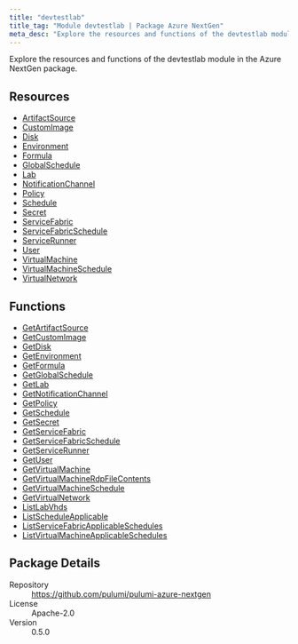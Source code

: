 ```yaml
---
title: "devtestlab"
title_tag: "Module devtestlab | Package Azure NextGen"
meta_desc: "Explore the resources and functions of the devtestlab module in the Azure NextGen package."
---
```


<!-- WARNING: this file was generated by Pulumi Docs Generator. -->
<!-- Do not edit by hand unless you're certain you know what you are doing! -->

Explore the resources and functions of the devtestlab module in the Azure NextGen package.

<h2 id="resources">Resources</h2>
<ul class="api">
    <li><a href="artifactsource" title="ArtifactSource"><span class="symbol resource"></span>ArtifactSource</a></li>
    <li><a href="customimage" title="CustomImage"><span class="symbol resource"></span>CustomImage</a></li>
    <li><a href="disk" title="Disk"><span class="symbol resource"></span>Disk</a></li>
    <li><a href="environment" title="Environment"><span class="symbol resource"></span>Environment</a></li>
    <li><a href="formula" title="Formula"><span class="symbol resource"></span>Formula</a></li>
    <li><a href="globalschedule" title="GlobalSchedule"><span class="symbol resource"></span>GlobalSchedule</a></li>
    <li><a href="lab" title="Lab"><span class="symbol resource"></span>Lab</a></li>
    <li><a href="notificationchannel" title="NotificationChannel"><span class="symbol resource"></span>NotificationChannel</a></li>
    <li><a href="policy" title="Policy"><span class="symbol resource"></span>Policy</a></li>
    <li><a href="schedule" title="Schedule"><span class="symbol resource"></span>Schedule</a></li>
    <li><a href="secret" title="Secret"><span class="symbol resource"></span>Secret</a></li>
    <li><a href="servicefabric" title="ServiceFabric"><span class="symbol resource"></span>ServiceFabric</a></li>
    <li><a href="servicefabricschedule" title="ServiceFabricSchedule"><span class="symbol resource"></span>ServiceFabricSchedule</a></li>
    <li><a href="servicerunner" title="ServiceRunner"><span class="symbol resource"></span>ServiceRunner</a></li>
    <li><a href="user" title="User"><span class="symbol resource"></span>User</a></li>
    <li><a href="virtualmachine" title="VirtualMachine"><span class="symbol resource"></span>VirtualMachine</a></li>
    <li><a href="virtualmachineschedule" title="VirtualMachineSchedule"><span class="symbol resource"></span>VirtualMachineSchedule</a></li>
    <li><a href="virtualnetwork" title="VirtualNetwork"><span class="symbol resource"></span>VirtualNetwork</a></li>
</ul>

<h2 id="functions">Functions</h2>
<ul class="api">
    <li><a href="getartifactsource" title="GetArtifactSource"><span class="symbol function"></span>GetArtifactSource</a></li>
    <li><a href="getcustomimage" title="GetCustomImage"><span class="symbol function"></span>GetCustomImage</a></li>
    <li><a href="getdisk" title="GetDisk"><span class="symbol function"></span>GetDisk</a></li>
    <li><a href="getenvironment" title="GetEnvironment"><span class="symbol function"></span>GetEnvironment</a></li>
    <li><a href="getformula" title="GetFormula"><span class="symbol function"></span>GetFormula</a></li>
    <li><a href="getglobalschedule" title="GetGlobalSchedule"><span class="symbol function"></span>GetGlobalSchedule</a></li>
    <li><a href="getlab" title="GetLab"><span class="symbol function"></span>GetLab</a></li>
    <li><a href="getnotificationchannel" title="GetNotificationChannel"><span class="symbol function"></span>GetNotificationChannel</a></li>
    <li><a href="getpolicy" title="GetPolicy"><span class="symbol function"></span>GetPolicy</a></li>
    <li><a href="getschedule" title="GetSchedule"><span class="symbol function"></span>GetSchedule</a></li>
    <li><a href="getsecret" title="GetSecret"><span class="symbol function"></span>GetSecret</a></li>
    <li><a href="getservicefabric" title="GetServiceFabric"><span class="symbol function"></span>GetServiceFabric</a></li>
    <li><a href="getservicefabricschedule" title="GetServiceFabricSchedule"><span class="symbol function"></span>GetServiceFabricSchedule</a></li>
    <li><a href="getservicerunner" title="GetServiceRunner"><span class="symbol function"></span>GetServiceRunner</a></li>
    <li><a href="getuser" title="GetUser"><span class="symbol function"></span>GetUser</a></li>
    <li><a href="getvirtualmachine" title="GetVirtualMachine"><span class="symbol function"></span>GetVirtualMachine</a></li>
    <li><a href="getvirtualmachinerdpfilecontents" title="GetVirtualMachineRdpFileContents"><span class="symbol function"></span>GetVirtualMachineRdpFileContents</a></li>
    <li><a href="getvirtualmachineschedule" title="GetVirtualMachineSchedule"><span class="symbol function"></span>GetVirtualMachineSchedule</a></li>
    <li><a href="getvirtualnetwork" title="GetVirtualNetwork"><span class="symbol function"></span>GetVirtualNetwork</a></li>
    <li><a href="listlabvhds" title="ListLabVhds"><span class="symbol function"></span>ListLabVhds</a></li>
    <li><a href="listscheduleapplicable" title="ListScheduleApplicable"><span class="symbol function"></span>ListScheduleApplicable</a></li>
    <li><a href="listservicefabricapplicableschedules" title="ListServiceFabricApplicableSchedules"><span class="symbol function"></span>ListServiceFabricApplicableSchedules</a></li>
    <li><a href="listvirtualmachineapplicableschedules" title="ListVirtualMachineApplicableSchedules"><span class="symbol function"></span>ListVirtualMachineApplicableSchedules</a></li>
</ul>

<h2 id="package-details">Package Details</h2>
<dl class="package-details">
	<dt>Repository</dt>
	<dd><a href="https://github.com/pulumi/pulumi-azure-nextgen">https://github.com/pulumi/pulumi-azure-nextgen</a></dd>
	<dt>License</dt>
	<dd>Apache-2.0</dd>
	<dt>Version</dt>
	<dd>0.5.0</dd>
</dl>




